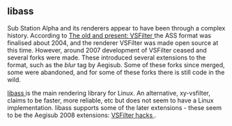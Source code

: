 
##  libass 


Sub Station Alpha and its renderers appear to have been through a complex
      history. According to [
	The old and present: VSFilter
      ](http://blog.aegisub.org/2010/02/old-and-present-vsfilter.html) the ASS format was finalised about 2004, and the renderer
      VSFilter was made open source at this time.
      However, around 2007 development of VSFilter ceased
      and several forks were made. These introduced several
      extensions to the format, such as the _blur_ tag
      by Aegisub. Some of these forks since merged, some were abandoned,
      and for some of these forks there is still code in the wild.


 [
	libass 
      ](http://code.google.com/p/libass/) is the main rendering library for Linux. An alternative,
      xy-vsfilter, claims to be faster, more reliable, etc but does
      not seem to have a Linux implementation.
      libass supports some of the later extensions - these seem to be
      the Aegisub 2008 extensions: [
	VSFilter hacks
      ](http://blog.aegisub.org/2008/07/vsfilter-hacks.html) .
